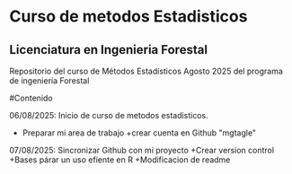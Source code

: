 # Curso de metodos Estadisticos
## Licenciatura en Ingenieria Forestal 

Repositorio del curso de Métodos Estadísticos Agosto 2025 del programa de ingeniería Forestal 

#Contenido

06/08/2025: Inicio de curso de metodos estadisticos.
  + Preparar mi area de trabajo
  +crear cuenta en Github "mgtagle"
  
07/08/2025: Sincronizar Github con mi proyecto
  +Crear version control
  +Bases párar un uso efiente en R
  +Modificacion de readme